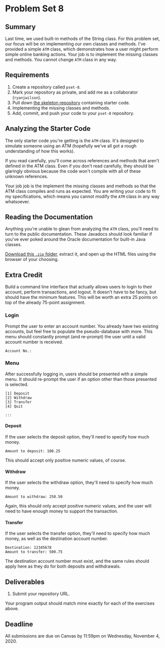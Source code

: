 # Problem Set 8

## Summary

Last time, we used built-in methods of the String class. For this problem set, our focus will be on implementing our own classes and methods. I've provided a simple `ATM` class, which demonstrates how a user might perform simple online banking actions. Your job is to implement the missing classes and methods. You cannot change `ATM` class in any way.

## Requirements

1. Create a repository called `pset-8`.
2. Mark your repository as private, and add me as a collaborator \(`ryanjwilson`\).
3. Pull down [the skeleton repository](https://github.com/ucvts/pset-8-4101) containing starter code.
4. Implementing the missing classes and methods.
5. Add, commit, and push your code to your `pset-8` repository.

## Analyzing the Starter Code

The only starter code you're getting is the `ATM` class. It's designed to simulate someone using an ATM \(hopefully we've all got a rough understanding of how this works\).

If you read carefully, you'll come across references and methods that aren't defined in the ATM class. Even if you don't read carefully, they should be glaringly obvious because the code won't compile with all of these unknown references.

Your job job is the implement the missing classes and methods so that the ATM class compiles and runs as expected. You are writing your code to fit my specifications, which means you cannot modify the `ATM` class in any way whatsoever.

## Reading the Documentation

Anything you're unable to glean from analyzing the `ATM` class, you'll need to turn to the public documentation. These Javadocs should look familiar if you've ever poked around the Oracle documentation for built-in Java classes.

[Download this `.zip` folder](https://canvas.instructure.com/files/114106258/download?download_frd=1), extract it, and open up the HTML files using the browser of your choosing.

## Extra Credit

Build a command line interface that actually allows users to login to their account, perform transactions, and logout. It doesn't have to be fancy, but should have the minimum features. This will be worth an extra 25 points on top of the already 75-point assignment.

### Login

Prompt the user to enter an account number. You already have two existing accounts, but feel free to populate the pseudo-database with more. This menu should constantly prompt \(and re-prompt\) the user until a valid account number is received.

```text
Account No.: 
```

### Menu

After successfully logging in, users should be presented with a simple menu. It should re-prompt the user if an option other than those presented is selected.

```text
[1] Deposit
[2] Withdraw
[3] Transfer
[4] Quit

::: 
```

#### Deposit

If the user selects the deposit option, they'll need to specify how much money.

```text
Amount to deposit: 100.25
```

This should accept only positive numeric values, of course.

#### Withdraw

If the user selects the withdraw option, they'll need to specify how much money.

```text
Amount to withdraw: 250.50
```

Again, this should only accept positive numeric values, and the user will need to have enough money to support the transaction.

#### Transfer

If the user selects the transfer option, they'll need to specify how much money, as well as the destination account number.

```text
Destination: 12345678
Amount to transfer: 500.75
```

The destination account number must exist, and the same rules should apply here as they do for both deposits and withdrawals.

## Deliverables

1. Submit your repository URL.

Your program output should match mine exactly for each of the exercises above. 

## Deadline

All submissions are due on Canvas by 11:59pm on Wednesday, November 4, 2020.

